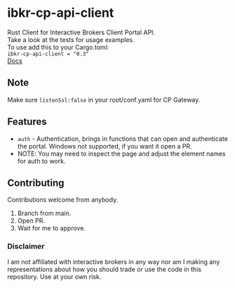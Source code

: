 # ibkr-cp-api-client
Rust Client for Interactive Brokers Client Portal API. </br>
Take a look at the tests for usage examples. </br>
To use add this to your Cargo.toml: </br>
```ibkr-cp-api-client = "0.3" ``` </br>
[Docs](https://interactivebrokers.github.io/cpwebapi/) </br>
## Note 
Make sure ```listenSsl:false``` in your root/conf.yaml for CP Gateway.

## Features
- `auth` - Authentication, brings in functions that can open and authenticate the portal. Windows not supported, if you want it open a PR.
- NOTE: You may need to inspect the page and adjust the element names for auth to work.
## Contributing
Contributions welcome from anybody.
1. Branch from main.
2. Open PR.
3. Wait for me to approve.
### Disclaimer
I am not affiliated with interactive brokers in any way nor am I making
any representations about how you should trade or use the code in this repository.
Use at your own risk.
